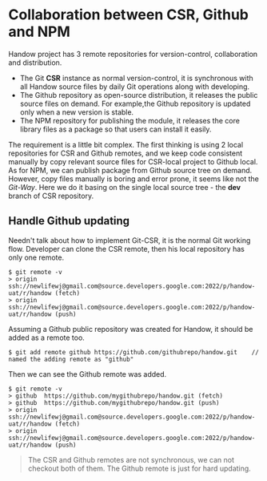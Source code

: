 # Collaboration between CSR, Github and NPM

Handow project has 3 remote repositories for version-control, collaboration and distribution.

+ The Git **CSR** instance as normal version-control, it is synchronous with all Handow source files by daily Git operations along with developing.
+ The Github repository as open-source distribution, it releases the public source files on demand. For example,the Github repository is updated only when a new version is stable.
+ The NPM repository for publishing the module, it releases the core library files as a package so that users can install it easily.

The requirement is a little bit complex. The first thinking is using 2 local repositories for CSR and Github remotes, and we keep code consistent manually by copy relevant source files for CSR-local project to Github local. As for NPM, we can publish package from Github source tree on demand. However, copy files manually is boring and error prone, it seems like not the _Git-Way_. Here we do it basing on the single local source tree - the **dev** branch of CSR repository.

## Handle Github updating

Needn't talk about how to implement Git-CSR, it is the normal Git working flow. Developer can clone the CSR remote, then his local repository has only one remote.

```
$ git remote -v
> origin  ssh://newlifewj@gmail.com@source.developers.google.com:2022/p/handow-uat/r/handow (fetch)
> origin  ssh://newlifewj@gmail.com@source.developers.google.com:2022/p/handow-uat/r/handow (push)
```

Assuming a Github public repository was created for Handow, it should be added as a remote too.

```
$ git add remote github https://github.com/githubrepo/handow.git    // named the adding remote as "github"
```

Then we can see the Github remote was added.

```
$ git remote -v
> github  https://github.com/mygithubrepo/handow.git (fetch)
> github  https://github.com/mygithubrepo/handow.git (push)
> origin  ssh://newlifewj@gmail.com@source.developers.google.com:2022/p/handow-uat/r/handow (fetch)
> origin  ssh://newlifewj@gmail.com@source.developers.google.com:2022/p/handow-uat/r/handow (push)
```

> The CSR and Github remotes are not synchronous, we can not checkout both of them. The Github remote is just for hard updating.

